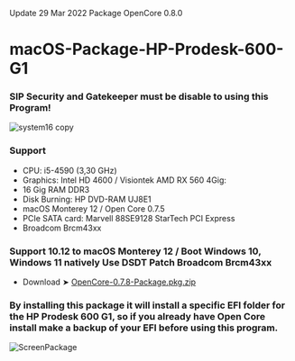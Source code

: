 Update 29 Mar 2022 Package OpenCore 0.8.0

# macOS-Package-HP-Prodesk-600-G1

### SIP Security and Gatekeeper must be disable to using this Program!

![system16 copy](https://user-images.githubusercontent.com/6248794/136391545-6f86a804-d7c2-4f4c-bc25-87fb8583bbce.png)

### Support  
- CPU: i5-4590 (3,30 GHz)
- Graphics: Intel HD 4600 / Visiontek AMD RX 560 4Gig: 
- 16 Gig RAM  DDR3
- Disk Burning: HP DVD-RAM UJ8E1
- macOS Monterey 12 / Open Core 0.7.5
- PCIe SATA card: Marvell 88SE9128 StarTech PCI Express
- Broadcom Brcm43xx

### Support 10.12 to macOS Monterey 12 / Boot Windows 10, Windows 11 natively Use DSDT Patch Broadcom Brcm43xx

- Download ➤ [OpenCore-0.7.8-Package.pkg.zip](https://github.com/chris1111/macOS-Package-HP-Prodesk-600-G1/raw/main/OpenCore-0.7.5-Package.pkg.zip)

### By installing this package it will install a specific EFI folder for the HP Prodesk 600 G1, so if you already have Open Core install make a backup of your EFI before using this program.

![ScreenPackage](https://user-images.githubusercontent.com/6248794/136392209-5d980241-3603-420b-b60e-24f60b99e322.png)

